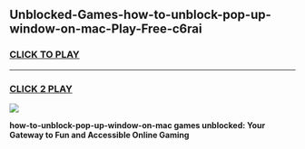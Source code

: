 
## Unblocked-Games-how-to-unblock-pop-up-window-on-mac-Play-Free-c6rai
<h3>
<a href="https://premium76.site?title=how-to-unblock-pop-up-window-on-mac&ref=18A1">CLICK TO PLAY</a></h3>
<hr>

<h3>
<a href="https://premium76.site?title=how-to-unblock-pop-up-window-on-mac&ref=18A1">CLICK 2 PLAY</a>
  
</h3>

<a href="https://premium76.site?title=how-to-unblock-pop-up-window-on-mac&ref=18A1"><img src="https://clearcache.store/games.png"></a>


**how-to-unblock-pop-up-window-on-mac games unblocked: Your Gateway to Fun and Accessible Online Gaming**
